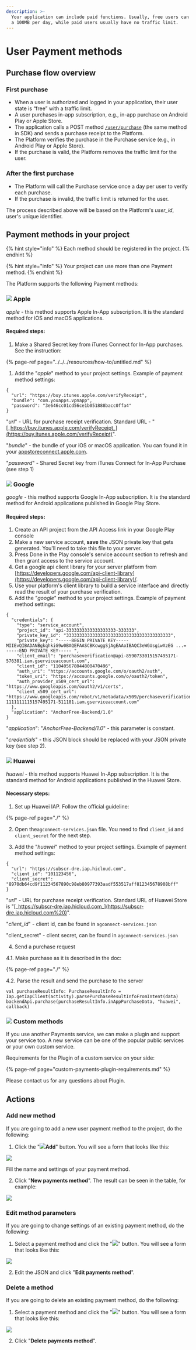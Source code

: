 ```yaml
---
description: >-
  Your application can include paid functions. Usually, free users can only have
  a 100MB per day, while paid users usually have no traffic limit.
---
```


# User Payment methods

## Purchase flow overview

### First purchase

* When a user is authorized and logged in your application, their user state is “free” with a traffic limit.
* A user purchases in-app subscription, e.g., in-app purchase on Android Play or Apple Store.
* The application calls a POST method [`/user/purchase`](https://backend.northghost.com/doc/user/index.html#!/user-controller/sendPurchase) \(the same method in SDK\) and sends a purchase receipt to the Platform.
* The Platform verifies the purchase in the Purchase service \(e.g., in Android Play or Apple Store\).
* If the purchase is valid, the Platform removes the traffic limit for the user.

### After the first purchase

* The Platform will call the Purchase service once a day per user to verify each purchase. 
* If the purchase is invalid, the traffic limit is returned for the user.

The process described above will be based on the Platform's _user\_id_, user's unique identifier.

## Payment methods in your project

{% hint style="info" %}
Each method should be registered in the project.
{% endhint %}

{% hint style="info" %}
Your project can use more than one Payment method.
{% endhint %}

The Platform supports the following Payment methods:

### ![](../../../.gitbook/assets/apple_icon.png) Apple

_apple_ - this method supports Apple In-App subscription. It is the standard method for iOS and macOS applications.

#### Required steps:

1. Make a Shared Secret key from iTunes Connect for In-App purchases. See the instruction:

{% page-ref page="../../../resources/how-to/untitled.md" %}

1. Add the "_apple_" method to your project settings. Example of payment method settings:

```text
{
  "url": "https://buy.itunes.apple.com/verifyReceipt",
  "bundle": "com.youapps.vpnapp",
  "password": "3e646cc01cd56ce1b051888bacc0ffa4"
}
```

"_url_" - URL for purchase receipt verification. Standard URL - "[_https://buy.itunes.apple.com/verifyReceipt_](https://buy.itunes.apple.com/verifyReceipt)".

"_bundle_" - the bundle of your iOS or macOS application. You can found it in your [appstoreconnect.apple.com](https://appstoreconnect.apple.com).

"_password_" - Shared Secret key from iTunes Connect for In-App Purchase \(see step 1\)

### ![](../../../.gitbook/assets/google_icon.svg) Google

_google_ - this method supports Google In-App subscription. It is the standard method for Android applications published in Google Play Store.

#### Required steps:

1. Create an API project from the API Access link in your Google Play console
2. Make a new service account, **save** the JSON private key that gets generated. You'll need to take this file to your server.
3. Press Done in the Play console's service account section to refresh and then grant access to the service account.
4. Get a google api client library for your server platform from [https://developers.google.com/api-client-library](https://developers.google.com/api-client-library)/.
5. Use your platform's client library to build a service interface and directly read the result of your purchase verification. 
6. Add the "_google_" method to your project settings. Example of payment method settings:

```text
{
  "credentials": {
    "type": "service_account",
    "project_id": "api-3333333333333333333-333333",
    "private_key_id": "3333333333333333333333333333333333333333",
    "private_key": "-----BEGIN PRIVATE KEY----- MIIEvQIBADANBgkqhkiG9w0BAQEFAASCBKcwggSjAgEAAoIBAQC3eWGUsgiwXzEG ...= -----END PRIVATE KEY----- ",
    "client_email": "perchaseverification@api-8590733015157495171-576381.iam.gserviceaccount.com",
    "client_id": "110405678044800470496",
    "auth_uri": "https://accounts.google.com/o/oauth2/auth",
    "token_uri": "https://accounts.google.com/o/oauth2/token",
    "auth_provider_x509_cert_url": "https://www.googleapis.com/oauth2/v1/certs",
    "client_x509_cert_url": "https://www.googleapis.com/robot/v1/metadata/x509/perchaseverification%40api-1111111115157495171-511181.iam.gserviceaccount.com"
  },
  "application": "AnchorFree-Backend/1.0"
}
```

"_application_": "_AnchorFree-Backend/1.0_" - this parameter is constant.

"_credentials_" - this JSON block should be replaced with your JSON private key \(see step 2\).

### ![](../../../.gitbook/assets/huawei_icon.jpeg) Huawei

_huawei_ - this method supports Huawei In-App subscription. It is the standard method for Android applications published in the Huawei Store.

#### Necessary steps:

1. Set up Huawei IAP. Follow the official guideline: 

{% page-ref page="./" %}

   2. Open the`agconnect-services.json` file. You need to find `client_id` and `client_secret` for the next step.

   3. Add the "_huawei_" method to your project settings. Example of payment method settings:

```text
{
  "url": "https://subscr-dre.iap.hicloud.com",
  "client_id": "101123456",
  "client_secret": "8970db64cd9f11234567890c98eb80977393aadf553517aff812345678908bff"
}
```

"_url_" - URL for purchase receipt verification. Standard URL of Huawei Store is "[_https://subscr-dre.iap.hicloud.com_](https://subscr-dre.iap.hicloud.com%20)".

"_client\_id_" - client id, can be found in `agconnect-services.json`

"client\_secret" - client secret, can be found in `agconnect-services.json`

   4. Send a purchase request

   4.1. Make purchase as it is described in the doc: 

{% page-ref page="./" %}

  4.2. Parse the result and send the purchase to the server 

```text
val purchaseResultInfo: PurchaseResultInfo = Iap.getIapClient(activity).parsePurchaseResultInfoFromIntent(data)
backendApi.purchase(purchaseResultInfo.inAppPurchaseData, "huawei", callback)
```

### ![](../../../.gitbook/assets/plugin_icon.webp) Custom methods

If you use another Payments service, we can make a plugin and support your service too. A new service can be one of the popular public services or your own custom service.

Requirements for the Plugin of a custom service on your side:

{% page-ref page="custom-payments-plugin-requirements.md" %}

Please contact us for any questions about Plugin.

## Actions

### Add new method

If you are going to add a new user payment method to the project, do the following:

1. Click the "![](../../../.gitbook/assets/plus_icon.jpeg)**Add**" button. You will see a form that looks like this:  

![](../../../.gitbook/assets/new_payment_method.png)

Fill the name and settings of your payment method.

   2. Click "**New payments method**". The result can be seen in the table, for example:  

![](../../../.gitbook/assets/payment_methods.png)

### Edit method parameters

If you are going to change settings of an existing payment method, do the following:

1. Select a payment method and click the "![](../../../.gitbook/assets/edit_icon.png)" button. You will see a form that looks like this:  

![](../../../.gitbook/assets/edit_payment_settings.png)

  2. Edit the JSON and click "**Edit payments method**". 

### Delete a method

If you are going to delete an existing payment method, do the following:

1. Select a payment method and click the "![](../../../.gitbook/assets/delete_icon.png)" button. You will see a form that looks like this:  

![](../../../.gitbook/assets/delete_payment_method.png)

   2. Click "**Delete payments method**". 

